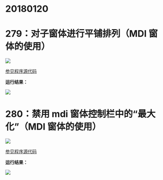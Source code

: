 # 20180120

# 279：对子窗体进行平铺排列（MDI 窗体的使用）

<img src="http://image.renkaigis.com/keepcoding/2018012001.png">

<a href="https://github.com/renkaigis/KeepCoding/tree/master/2018/01/20" target="_blank">参见程序源代码</a>

**运行结果：**

<img src="http://image.renkaigis.com/keepcoding/2018012002.png">

# 280：禁用 mdi 窗体控制栏中的“最大化”（MDI 窗体的使用）

<img src="http://image.renkaigis.com/keepcoding/2018012003.png">

<a href="https://github.com/renkaigis/KeepCoding/tree/master/2018/01/20" target="_blank">参见程序源代码</a>

**运行结果：**

<img src="http://image.renkaigis.com/keepcoding/2018012004.png">

